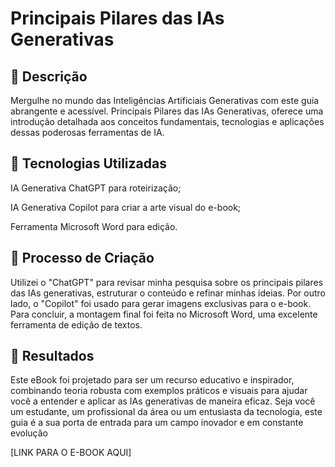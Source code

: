 # Principais Pilares das IAs Generativas

## 📒 Descrição
Mergulhe no mundo das Inteligências Artificiais Generativas com este guia abrangente e acessível. Principais Pilares das IAs Generativas, oferece uma introdução detalhada aos conceitos fundamentais, tecnologias e aplicações dessas poderosas ferramentas de IA.

## 🤖 Tecnologias Utilizadas

IA Generativa ChatGPT para roteirização;

IA Generativa Copilot para criar a arte visual do e-book;

Ferramenta Microsoft Word para edição.

## 🧐 Processo de Criação

Utilizei o "ChatGPT" para revisar minha pesquisa sobre os principais pilares das IAs generativas, estruturar o conteúdo e refinar minhas ideias. Por outro lado, o "Copilot" foi usado para gerar imagens exclusivas para o e-book. Para concluir, a montagem final foi feita no Microsoft Word, uma excelente ferramenta de edição de textos.

## 🚀 Resultados
Este eBook foi projetado para ser um recurso educativo e inspirador, combinando teoria robusta com exemplos práticos e visuais para ajudar você a entender e aplicar as IAs generativas de maneira eficaz. Seja você um estudante, um profissional da área ou um entusiasta da tecnologia, este guia é a sua porta de entrada para um campo inovador e em constante evolução


[LINK PARA O E-BOOK AQUI] 

